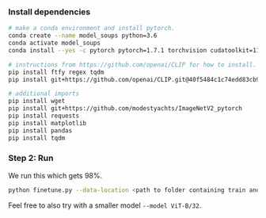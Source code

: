 ### Install dependencies 

```bash
# make a conda environment and install pytorch.
conda create --name model_soups python=3.6
conda activate model_soups
conda install --yes -c pytorch pytorch=1.7.1 torchvision cudatoolkit=11.0

# instructions from https://github.com/openai/CLIP for how to install. Also we will tie to a specific release.
pip install ftfy regex tqdm
pip install git+https://github.com/openai/CLIP.git@40f5484c1c74edd83cb9cf687c6ab92b28d8b656

# additional imports
pip install wget
pip install git+https://github.com/modestyachts/ImageNetV2_pytorch
pip install requests
pip install matplotlib
pip install pandas
pip install tqdm
```


### Step 2: Run

We run this which gets 98%.
```bash
python finetune.py --data-location <path to folder containing train and test> --batch-size 128 --model ViT-L/14
```

Feel free to also try with a smaller model `--model ViT-B/32`.

